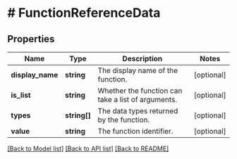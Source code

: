 # # FunctionReferenceData

## Properties

Name | Type | Description | Notes
------------ | ------------- | ------------- | -------------
**display_name** | **string** | The display name of the function. | [optional]
**is_list** | **string** | Whether the function can take a list of arguments. | [optional]
**types** | **string[]** | The data types returned by the function. | [optional]
**value** | **string** | The function identifier. | [optional]

[[Back to Model list]](../../README.md#models) [[Back to API list]](../../README.md#endpoints) [[Back to README]](../../README.md)
